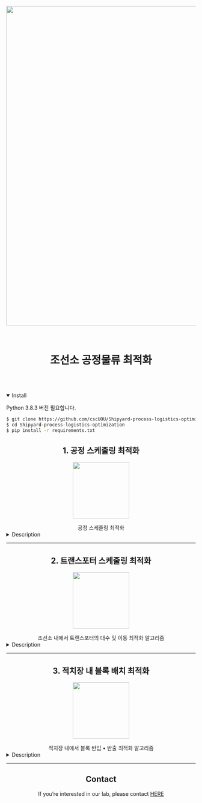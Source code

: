 <div align="center">
<p>
   <a align="left" href="https://cscuou.github.io/" target="_blank">
   <img width="850" src="https://github.com/cscUOU/Shipyard-process-logistics-optimization/blob/main/images/shipyard.png"></a>
</p>
</div>
<br>

# <div align="center">조선소 공정물류 최적화</div>
<br></br>


<details open>
<summary>Install</summary>

Python 3.8.3 버전 필요합니다.

```bash
$ git clone https://github.com/cscUOU/Shipyard-process-logistics-optimization.git
$ cd Shipyard-process-logistics-optimization
$ pip install -r requirements.txt
```

</details>

## <div align="center">1. 공정 스케줄링 최적화</div>
<div align="center">
<p>
   <a align="left" href="https://cscuou.github.io/" target="_blank">
   <img width="150" src="https://github.com/cscUOU/Shipyard-process-logistics-optimization/blob/main/images/shipyard1.png"></a>
</p>
</div>

<div align="center">공정 스케줄링 최적화</div>

<details>
<summary>Description</summary>

* 목적 - 컨베이어 환경에서 작업물 투입 순서 최적화를 통한 전체 작업 시간 최소화

	
* generate_worklist(n_work, n_process) : 작업물 리스트 생성
  * 매개변수
    * n_work : 작업물 개수
    * n_process : 공정 개수
  * 반환
    * works : 작업물 리스트
    * works_type : 작업물 종류
	
* unidev_search(works) : 작업물 투입 순서 최적화 - unidev 탐색
  * 매개변수
    * works : 작업물 리스트
  * 반환
    * works : 투입 순서가 최적화된 작업물 리스트
    * logs : 최적화 결과 [최적화된 작업 시간, 총 반복 횟수, 총 처리 시간, 유효 탐색 횟수, best 반복 횟수, best 처리 시간, [교체대상1 선정 처리 시간, 교체대상2 선정 처리 시간, 교체 처리 시간]]

* random_bubble_search(works) : 작업물 투입 순서 최적화 - random_bubble 탐색
  * 매개변수
    * works : 작업물 리스트
  * 반환
    * works : 투입 순서가 최적화된 작업물 리스트
    * logs : 최적화 결과 [최적화된 작업 시간, 총 반복 횟수, 총 처리 시간, 유효 탐색 횟수, best 반복 횟수, best 처리 시간, [교체대상1 선정 처리 시간, 교체대상2 선정 처리 시간, 교체 처리 시간]]
	
* cal_works_time(works) : 작업물 리스트의 전체 작업 시간
  * 매개변수
    * works : 작업물 리스트
  * 반환
    * time : 전체 작업 시간
	
<details open>
<summary>Example(example_conveyor.py)</summary>

```python
import random

import numpy as np

from conveyor.conveyor import *
from conveyor.method import *
from conveyor.util import *

RANDOM_SEED = 15
random.seed(RANDOM_SEED)
np.random.seed(RANDOM_SEED)

if __name__ == "__main__":
	n_work = 10 # 10, 50, 100, 200, 400
	n_process = 6 # 6, 10, 20

        #
        works, works_type = generate_worklist(n_work, n_process)
	random.shuffle(works)

        works, logs = unidev_search(works)

        performance = cal_works_time(works)
```

</details>
	
</details>

------------
## <div align="center">2. 트랜스포터 스케줄링 최적화</div>
<div align="center">
<p>
   <a align="left" href="https://cscuou.github.io/" target="_blank">
   <img width="150" src="https://github.com/cscUOU/Shipyard-process-logistics-optimization/blob/main/images/shipyard2.png"></a>
</p>
</div>

<div align="center">조선소 내에서 트랜스포터의 대수 및 이동 최적화 알고리즘</div>

<details>
<summary>Description</summary>

* Approach -> Minimize the number of transporters and the tolerance movement distance by optimizing the placement of tasks in the transporter 

* Generator -> make map, transporter
  * parameters - (map informations, transporter informations)
    * map informations - [stockyard position, intersection position, road_information]
			                      * road_information - [position, distance, width]
    * transporter informations - [work speed, empty speed, weight, width]

* Evaluation -> The number of transporters, distance of the transporter.

* Example
```python

stock_data, inter_data, road_data = object_data()

# Generator Map
graph = Graph(stock_data, inter_data, road_data)

# Generator Transporter
trans_manager = Trans_manager()
transporter_data(transporter_num, trans_manager, graph)

###
modify_schdule
###

# Evaluate
temp_f = base_pop.getfitness(work_time=task_work_time, empty_time=task_empty_time)
```

* 알고리즘 종류
 * 랜덤, 대수 최소화 휴리스틱, 이동 최소화 휴리스틱, 유전알고리즘

</details>

------------
## <div align="center">3. 적치장 내 블록 배치 최적화</div>

<div align="center">
<p>
   <a align="left" href="https://cscuou.github.io/" target="_blank">
   <img width="150" src="https://github.com/cscUOU/Shipyard-process-logistics-optimization/blob/main/images/shipyard3.png"></a>
</p>
</div>

<div align="center">적치장 내에서 블록 반입 • 반출 최적화 알고리즘</div>

<details>
<summary>Description</summary>

* 목적 - 반입 블록의 위치 최적화를 통해 간섭 블록 개수의 최소화


* 생성 - 적치장 맵, 스케줄 생성
  * 매개변수 - 맵 정보, 입구
    

* 평가 - 반입 불가 블록 개수, 간섭 블록 개수


* 알고리즘 종류
    * 랜덤, 깊이우선, 2사분면, 4사분면

<details open>
<summary>Example(main.py)</summary>

```python
from generator import generator
from evaluate import evaluate

# 맵 정보 - [적치장 가로 길이, 적치장 수직 길이, 블록 가로 크기, 블록 세로 크기, 기적치 블록 개수, 입고 블록 개수, 출고 블록 개수]
map_inf = [20,20,3,7,0,100,100]
# 출입구 - [위, 아래, 왼쪽, 오른쪽]
entrance = [True,True,True,True]

new_map, new_df = generator(map_inf, entrance)

###
modify_schdule
###

insert_cnt, out_cnt = evaluate(modify_df, new_map, flag)
```

</details>

<details open>
<summary>SOTA(sota.py)</summary>

```python
import stockyard
#inital value
#epoch = 10, params = [[20, 20, 3, 7, 0, 100, 100]], flag = [True,True,True,True], methods = ['random']

# 여러 파라미터 확인
'''params = [[20, 30, 3, 4, 0, 30, 30], [20, 30, 3, 4, 15, 30, 30],[20, 30, 3, 7, 0, 30, 30],[20, 30, 3, 7, 0, 100, 100]]'''
# 여러 메소드 확인
'''methods = ['random', 'depth', 'quad2', 'quad4'] '''
    
stockyard.sota(epoch=None, params=None, flag=None, methods=None)
```

</details>

</details>

------------

## <div align="center">Contact</div>
<div align="center"><p>If you’re interested in our lab, please contact <a href="https://cscuou.github.io/">HERE</a></p></div>
